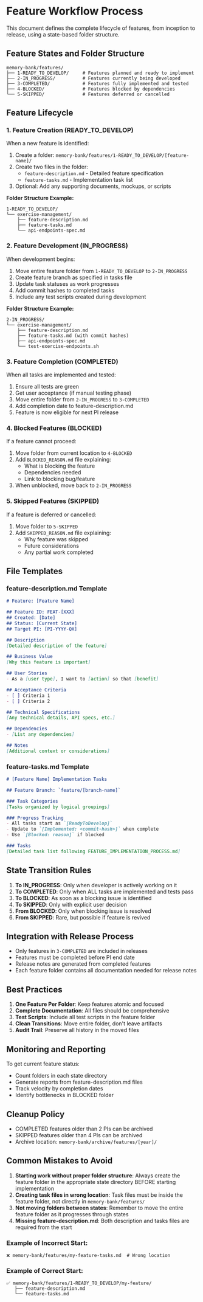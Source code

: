 # Feature Workflow Process

This document defines the complete lifecycle of features, from inception to release, using a state-based folder structure.

## Feature States and Folder Structure

```
memory-bank/features/
├── 1-READY_TO_DEVELOP/     # Features planned and ready to implement
├── 2-IN_PROGRESS/          # Features currently being developed
├── 3-COMPLETED/            # Features fully implemented and tested
├── 4-BLOCKED/              # Features blocked by dependencies
└── 5-SKIPPED/              # Features deferred or cancelled
```

## Feature Lifecycle

### 1. Feature Creation (READY_TO_DEVELOP)
When a new feature is identified:
1. Create a folder: `memory-bank/features/1-READY_TO_DEVELOP/[feature-name]/`
2. Create two files in the folder:
   - `feature-description.md` - Detailed feature specification
   - `feature-tasks.md` - Implementation task list
3. Optional: Add any supporting documents, mockups, or scripts

**Folder Structure Example:**
```
1-READY_TO_DEVELOP/
└── exercise-management/
    ├── feature-description.md
    ├── feature-tasks.md
    └── api-endpoints-spec.md
```

### 2. Feature Development (IN_PROGRESS)
When development begins:
1. Move entire feature folder from `1-READY_TO_DEVELOP` to `2-IN_PROGRESS`
2. Create feature branch as specified in tasks file
3. Update task statuses as work progresses
4. Add commit hashes to completed tasks
5. Include any test scripts created during development

**Folder Structure Example:**
```
2-IN_PROGRESS/
└── exercise-management/
    ├── feature-description.md
    ├── feature-tasks.md (with commit hashes)
    ├── api-endpoints-spec.md
    └── test-exercise-endpoints.sh
```

### 3. Feature Completion (COMPLETED)
When all tasks are implemented and tested:
1. Ensure all tests are green
2. Get user acceptance (if manual testing phase)
3. Move entire folder from `2-IN_PROGRESS` to `3-COMPLETED`
4. Add completion date to feature-description.md
5. Feature is now eligible for next PI release

### 4. Blocked Features (BLOCKED)
If a feature cannot proceed:
1. Move folder from current location to `4-BLOCKED`
2. Add `BLOCKED_REASON.md` file explaining:
   - What is blocking the feature
   - Dependencies needed
   - Link to blocking bug/feature
3. When unblocked, move back to `2-IN_PROGRESS`

### 5. Skipped Features (SKIPPED)
If a feature is deferred or cancelled:
1. Move folder to `5-SKIPPED`
2. Add `SKIPPED_REASON.md` file explaining:
   - Why feature was skipped
   - Future considerations
   - Any partial work completed

## File Templates

### feature-description.md Template
```markdown
# Feature: [Feature Name]

## Feature ID: FEAT-[XXX]
## Created: [Date]
## Status: [Current State]
## Target PI: [PI-YYYY-QX]

## Description
[Detailed description of the feature]

## Business Value
[Why this feature is important]

## User Stories
- As a [user type], I want to [action] so that [benefit]

## Acceptance Criteria
- [ ] Criteria 1
- [ ] Criteria 2

## Technical Specifications
[Any technical details, API specs, etc.]

## Dependencies
- [List any dependencies]

## Notes
[Additional context or considerations]
```

### feature-tasks.md Template
```markdown
# [Feature Name] Implementation Tasks

## Feature Branch: `feature/[branch-name]`

### Task Categories
[Tasks organized by logical groupings]

### Progress Tracking
- All tasks start as `[ReadyToDevelop]`
- Update to `[Implemented: <commit-hash>]` when complete
- Use `[Blocked: reason]` if blocked

### Tasks
[Detailed task list following FEATURE_IMPLEMENTATION_PROCESS.md]
```

## State Transition Rules

1. **To IN_PROGRESS**: Only when developer is actively working on it
2. **To COMPLETED**: Only when ALL tasks are implemented and tests pass
3. **To BLOCKED**: As soon as a blocking issue is identified
4. **To SKIPPED**: Only with explicit user decision
5. **From BLOCKED**: Only when blocking issue is resolved
6. **From SKIPPED**: Rare, but possible if feature is revived

## Integration with Release Process

- Only features in `3-COMPLETED` are included in releases
- Features must be completed before PI end date
- Release notes are generated from completed features
- Each feature folder contains all documentation needed for release notes

## Best Practices

1. **One Feature Per Folder**: Keep features atomic and focused
2. **Complete Documentation**: All files should be comprehensive
3. **Test Scripts**: Include all test scripts in the feature folder
4. **Clean Transitions**: Move entire folder, don't leave artifacts
5. **Audit Trail**: Preserve all history in the moved files

## Monitoring and Reporting

To get current feature status:
- Count folders in each state directory
- Generate reports from feature-description.md files
- Track velocity by completion dates
- Identify bottlenecks in BLOCKED folder

## Cleanup Policy

- COMPLETED features older than 2 PIs can be archived
- SKIPPED features older than 4 PIs can be archived
- Archive location: `memory-bank/archive/features/[year]/`

## Common Mistakes to Avoid

1. **Starting work without proper folder structure**: Always create the feature folder in the appropriate state directory BEFORE starting implementation
2. **Creating task files in wrong location**: Task files must be inside the feature folder, not directly in `memory-bank/features/`
3. **Not moving folders between states**: Remember to move the entire feature folder as it progresses through states
4. **Missing feature-description.md**: Both description and tasks files are required from the start

### Example of Incorrect Start:
```
❌ memory-bank/features/my-feature-tasks.md  # Wrong location
```

### Example of Correct Start:
```
✅ memory-bank/features/1-READY_TO_DEVELOP/my-feature/
   ├── feature-description.md
   └── feature-tasks.md
```